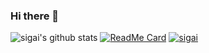 ### Hi there 👋

<!--
**sigai/sigai** is a ✨ _special_ ✨ repository because its `README.md` (this file) appears on your GitHub profile.

Here are some ideas to get you started:

- 🔭 I’m currently working on ...
- 🌱 I’m currently learning ...
- 👯 I’m looking to collaborate on ...
- 🤔 I’m looking for help with ...
- 💬 Ask me about ...
- 📫 How to reach me: ...
- 😄 Pronouns: ...
- ⚡ Fun fact: ...
-->

![sigai's github stats](https://github-readme-stats.vercel.app/api?username=sigai&show_icons=true&theme=radical)
[![ReadMe Card](https://github-readme-stats.vercel.app/api/pin/?username=sigai&repo=sigai)](https://github.com/sigai/sigai)
[![sigai](https://github-profile-trophy.vercel.app/?username=sigai&theme=onedark)](https://github.com/sigai/sigai)
